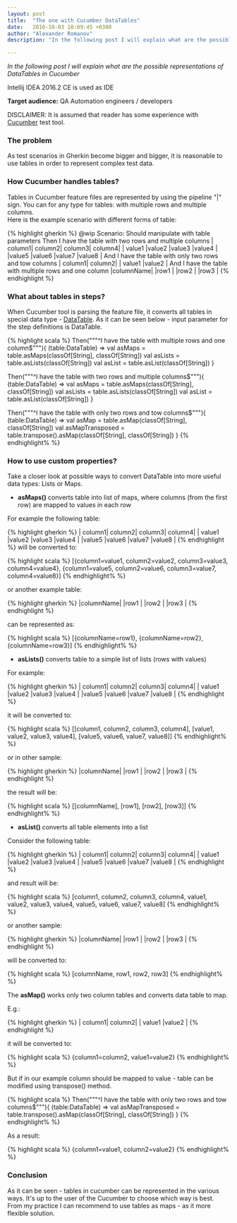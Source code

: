 ```yaml
---
layout: post
title:  "The one with Cucumber DataTables"
date:   2016-10-03 10:09:45 +0300
author: "Alexander Romanov"
description: "In the following post I will explain what are the possible representations of DataTables in Cucumber"

---
```


_In the following post I will explain what are the possible representations of DataTables in Cucumber_  

Intellij IDEA 2016.2 CE is used as IDE

**Target audience:** QA Automation engineers / developers

DISCLAIMER: It is assumed that reader has some experience with [Cucumber][cucumber-site] test tool.

### The problem

As test scenarios in Gherkin become bigger and bigger, it is reasonable to use tables in order to represent complex test data.

### How Cucumber handles tables?

Tables in Cucumber feature files are represented by using the pipeline "|" sign.
You can for any type for tables: with multiple rows and multiple columns.  
Here is the example scenario with different forms of table:

{% highlight gherkin %}
  @wip
  Scenario: Should manipulate with table parameters
      Then I have the table with two rows and multiple columns
      | column1| column2| column3| column4|
      | value1 |value2  |value3  |value4  |
      |value5  |value6  |value7  |value8  |
    And I have the table with only two rows and tow columns
      | column1| column2|
      | value1 |value2  |
      And I have the table with multiple rows and one column
      |columnName|
      |row1      |
      |row2      |
      |row3      |
{% endhighlight %}

### What about tables in steps?
When Cucumber tool is parsing the feature file, it converts all tables in special data type - [DataTable][cucumber datatable]. As it can be seen below - input parameter for the step definitions is DataTable.  

{% highlight scala %}
  Then("""^I have the table with multiple rows and one column$"""){ (table:DataTable) =>
    val asMaps = table.asMaps(classOf[String], classOf[String])
    val asLists = table.asLists(classOf[String])
    val asList = table.asList(classOf[String])
  }

  Then("""^I have the table with two rows and multiple columns$"""){ (table:DataTable) =>
    val asMaps = table.asMaps(classOf[String], classOf[String])
    val asLists = table.asLists(classOf[String])
    val asList = table.asList(classOf[String])
  }

  Then("""^I have the table with only two rows and tow columns$"""){ (table:DataTable) =>
    val asMap = table.asMap(classOf[String], classOf[String])
    val asMapTransposed = table.transpose().asMap(classOf[String], classOf[String])
  }
{% endhighlight% %}

### How to use custom properties?
Take a closer look at possible ways to convert DataTable into more useful data types: Lists or Maps.  

 - **asMaps()** converts table into list of maps, where columns (from the first row) are mapped to values in each row  


For example the following table:

{% highlight gherkin %}
| column1| column2| column3| column4|
| value1 |value2  |value3  |value4  |
|value5  |value6  |value7  |value8  |
{% endhighlight %}
will be converted to:

{% highlight scala %}
[{column1=value1, column2=value2, column3=value3, column4=value4}, {column1=value5, column2=value6, column3=value7, column4=value8}]
{% endhighlight% %}

or another example table:

{% highlight gherkin %}
      |columnName|
      |row1      |
      |row2      |
      |row3      |
{% endhighlight %}

can be represented as:  

{% highlight scala %}
[{columnName=row1}, {columnName=row2}, {columnName=row3}]
{% endhighlight% %}    
  
 - **asLists()** converts table to a simple list of lists (rows with values)  

For example: 

{% highlight gherkin %}
| column1| column2| column3| column4|
| value1 |value2  |value3  |value4  |
|value5  |value6  |value7  |value8  |
{% endhighlight %}

it will be converted to:

{% highlight scala %}
[[column1, column2, column3, column4], [value1, value2, value3, value4], [value5, value6, value7, value8]]
{% endhighlight% %}  

or in other sample:

{% highlight gherkin %}
      |columnName|
      |row1      |
      |row2      |
      |row3      |
{% endhighlight %}

the result will be:  

{% highlight scala %}
[[columnName], [row1], [row2], [row3]]
{% endhighlight% %}  

 - **asList()** converts all table elements into a list  

Consider the following table: 

{% highlight gherkin %}
| column1| column2| column3| column4|
| value1 |value2  |value3  |value4  |
|value5  |value6  |value7  |value8  |
{% endhighlight %}

and result will be:  

{% highlight scala %}
[column1, column2, column3, column4, value1, value2, value3, value4, value5, value6, value7, value8]
{% endhighlight% %}

or another sample:  

{% highlight gherkin %}
      |columnName|
      |row1      |
      |row2      |
      |row3      |
{% endhighlight %}

will be converted to:

{% highlight scala %}
[columnName, row1, row2, row3]
{% endhighlight% %}

The **asMap()** works only two column tables and converts data table to map.   

E.g.: 

{% highlight gherkin %}
      | column1| column2|
      | value1 |value2  |
{% endhighlight %}

it will be converted to:

{% highlight scala %}
{column1=column2, value1=value2}
{% endhighlight% %}

But if in our example column should be mapped to value - table can be modified using transpose() method.  

{% highlight scala %}
  Then("""^I have the table with only two rows and tow columns$"""){ (table:DataTable) =>
    val asMapTransposed = table.transpose().asMap(classOf[String], classOf[String])
  }
{% endhighlight% %}

As a result: 

{% highlight scala %}
{column1=value1, column2=value2}
{% endhighlight% %}

### Conclusion
As it can be seen - tables in cucumber can be represented in the various ways. It's up to the user of the Cucumber to choose which way is best. From my practice I can recommend to use tables as maps - as it more flexible solution.  

[cucumber-site]: https://cucumber.io/
[cucumber datatable]: https://cucumber.github.io/api/cucumber/jvm/javadoc/cucumber/api/DataTable.html
